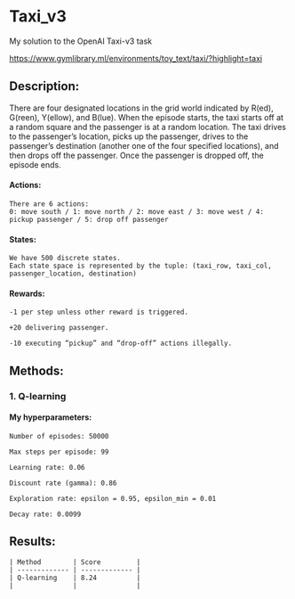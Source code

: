 # Taxi_v3
My solution to the OpenAI Taxi-v3 task

https://www.gymlibrary.ml/environments/toy_text/taxi/?highlight=taxi

## Description: 

There are four designated locations in the grid world indicated by R(ed), G(reen), Y(ellow), and B(lue). When the episode starts, the taxi starts off at a random square and the passenger is at a random location. The taxi drives to the passenger’s location, picks up the passenger, drives to the passenger’s destination (another one of the four specified locations), and then drops off the passenger. Once the passenger is dropped off, the episode ends.

#### Actions:

    There are 6 actions:
    0: move south / 1: move north / 2: move east / 3: move west / 4: pickup passenger / 5: drop off passenger

#### States:   

    We have 500 discrete states.
    Each state space is represented by the tuple: (taxi_row, taxi_col, passenger_location, destination)   

#### Rewards:   

    -1 per step unless other reward is triggered.

    +20 delivering passenger.

    -10 executing “pickup” and “drop-off” actions illegally.


    
## Methods:

### 1. Q-learning

#### My hyperparameters:

    Number of episodes: 50000 

    Max steps per episode: 99 

    Learning rate: 0.06

    Discount rate (gamma): 0.86

    Exploration rate: epsilon = 0.95, epsilon_min = 0.01   

    Decay rate: 0.0099   



## Results:

    | Method        | Score         |
    | ------------- | ------------- |
    | Q-learning    | 8.24          |
    |               |               |
